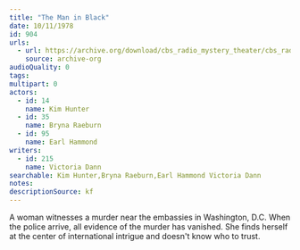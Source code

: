 ```yaml
---
title: "The Man in Black"
date: 10/11/1978
id: 904
urls: 
  - url: https://archive.org/download/cbs_radio_mystery_theater/cbs_radio_mystery_theater-0901-0950.zip/cbs_radio_mystery_theater-0901-0950%2Fcbsrmt_0904_the_man_in_black.mp3
    source: archive-org
audioQuality: 0
tags: 
multipart: 0
actors:  
  - id: 14
    name: Kim Hunter  
  - id: 35
    name: Bryna Raeburn  
  - id: 95
    name: Earl Hammond
writers:  
  - id: 215
    name: Victoria Dann
searchable: Kim Hunter,Bryna Raeburn,Earl Hammond Victoria Dann
notes: 
descriptionSource: kf
---
```

A woman witnesses a murder near the embassies in Washington, D.C. When the police arrive, all evidence of the murder has vanished. She finds herself at the center of international intrigue and doesn't know who to trust.